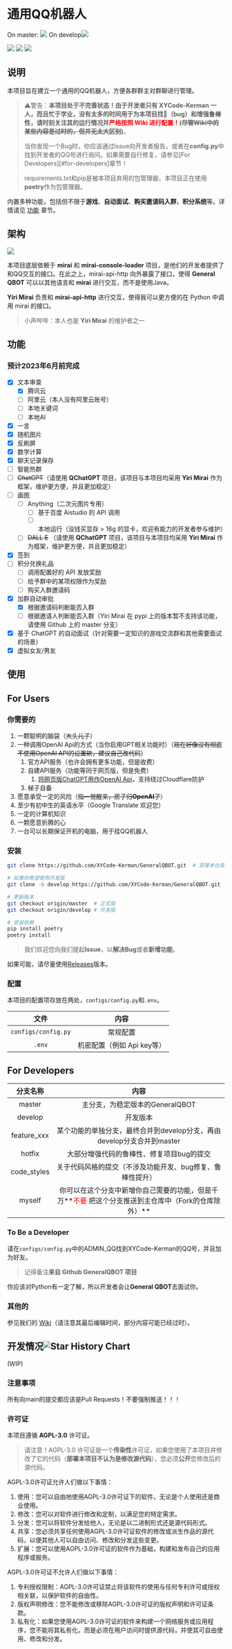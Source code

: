 # 通用QQ机器人

On master: ![](https://img.shields.io/codecov/c/gh/XYCode-Kerman/GeneralQBOT?token=8ZA3QCOXRY&style=for-the-badge)  On develop![](https://img.shields.io/codecov/c/gh/XYCode-Kerman/GeneralQBOT/develop?token=8ZA3QCOXRY&style=for-the-badge)

![](https://img.shields.io/github/license/XYCode-Kerman/GeneralQBOT?style=for-the-badge) ![](https://img.shields.io/github/repo-size/XYCode-Kerman/GeneralQBOT?style=for-the-badge) ![](https://img.shields.io/static/v1?label=Python&message=3.8&style=for-the-badge&color=blue)

## 说明

本项目旨在建立一个通用的QQ机器人，方便各群群主对群聊进行管理。

> ⚠警告：**本项目处于不完善状态！由于开发者只有 XYCode-Kerman 一人，而且忙于学业，没有太多的时间用于为本项目找🐛（bug）和增强鲁棒性，请时刻关注其的运行情况并<span style="color: red;">严格按照 Wiki 进行配置！</span>(~~尽管Wiki中的某些内容是过时的，但并无太大区别~~)**。
>
> 当你发现一个Bug时，你应该通过Issue向开发者报告，或者在**config.py**中找到开发者的QQ号进行询问。如果需要自行修复，请参见[For Developers][#for-developers]章节！
>
> requirements.txt和pip是被本项目弃用的包管理器，本项目正在使用**poetry**作为包管理器。

内置多种功能，包括但不限于**游戏**、**自动面试**、**购买邀请码入群**，**积分系统**等。详情请见 [功能](#功能) 章节。

## 架构

![](./docs/架构图.svg)

本项目底层依赖于 **mirai** 和 **mirai-console-loader** 项目，是他们的开发者提供了和QQ交互的接口。在此之上，mirai-api-http 向外暴露了接口，使得 **General QBOT** 可以以其他语言和 **mirai** 进行交互，而不是使用Java。

**Yiri Mirai** 负责和 **mirai-api-http** 进行交互，使得我可以更方便的在 Python 中调用 mirai 的接口。

> 小声哔哔：本人也是 **Yiri Mirai** 的维护者之一

## 功能

### 预计2023年6月前完成


- [x] 文本审查
  - [x] 腾讯云
  - [ ] 阿里云（本人没有阿里云账号）
  - [ ] 本地关键词
  - [ ] 本地AI
- [x] 一言
- [x] 随机图片
- [x] 反刷屏
- [x] 数学计算
- [x] 聊天记录保存
- [ ] 智能热群
- [ ] ~~ChatGPT~~（请使用 **QChatGPT** 项目，该项目与本项目均采用 **Yiri Mirai** 作为框架，维护更方便，并且更加稳定）
- [ ] 画图
  - [ ] Anything（二次元图片专用）
    - [ ] 基于百度 Aistudio 的 API 调用
    - [ ] 本地运行（没钱买显存 > 16g 的显卡，欢迎有能力的开发者参与维护）
  - [ ] ~~DALL E~~ （请使用 **QChatGPT** 项目，该项目与本项目均采用 **Yiri Mirai** 作为框架，维护更方便，并且更加稳定）
- [x] 签到
- [ ] 积分兑换礼品
  - [ ] 调用配置好的 API 发放奖励
  - [ ] 给予群中的某项权限作为奖励
  - [ ] 购买入群邀请码
- [x] 加群自动审批
  - [x] 根据邀请码判断能否入群
  - [ ] 根据邀请人判断能否入群（Yiri Mirai 在 pypi 上的版本暂不支持该功能，请使用 Github 上的 master 分支）
- [x] 基于 ChatGPT 的自动面试（针对需要一定知识的游戏交流群和其他需要面试的场景）
- [x] 虚拟女友/男友

## 使用

## For Users

### 你需要的

1. 一颗聪明的脑袋（~~大头儿子~~）
2. 一种调用OpenAI Api的方式（当你启用GPT相关功能时）（~~现在好像没有彻底不使用OpenAI API的设置欸，建议自己改代码~~）
   1. 官方API服务（也许会拥有更多功能，但是收费）
   2. 自建API服务（功能等同于网页版，但是免费）
      1. [将网页版ChatGPT用作OpenAI Api](https://github.com/acheong08/ChatGPT-to-API)，支持绕过Cloudflare防护
   3. 梯子自备
3. 愿意承受一定的风险（~~指一觉醒来，房子归**OpenAI**了~~）
4. 至少有初中生的英语水平（Google Translate 欢迎您）
5. 一定的计算机知识
6. 一颗愿意折腾的心
7. 一台可以长期保证开机的电脑，用于挂QQ机器人

### 安装

```bash
git clone https://github.com/XYCode-Kerman/GeneralQBOT.git  # 克隆本仓库
```

~~~bash
# 如果你希望使用开发版
git clone -b develop https://github.com/XYCode-Kerman/GeneralQBOT.git
~~~

````bash
# 更新版本
git checkout origin/master  # 正式版
git checkout origin/develop # 开发版
````
````bash
# 安装依赖
pip install poetry
poetry install
````

> 我们欢迎您向我们提起**Issue**，以**解决Bug**或者**新增功能**。

如果可能，请尽量使用[Releases](https://github.com/XYCode-Kerman/GeneralQBOT/releases)版本。

### 配置

本项目的配置项存放在两处，`configs/config.py`和`.env`。

|        文件         |            内容            |
| :-----------------: | :------------------------: |
| `configs/config.py` |          常规配置          |
|       `.env`        | 机密配置（例如 Api key等） |



## For Developers

|  分支名称   |                             内容                             |
| :---------: | :----------------------------------------------------------: |
|   master    |               主分支，为稳定版本的GeneralQBOT                |
|   develop   |                           开发版本                           |
| feature_xxx | 某个功能的单独分支，最终合并到develop分支，再由develop分支合并到master |
|   hotfix    |          大部分增强代码的鲁棒性、修复项目bug的提交           |
| code_styles |  关于代码风格的提交（不涉及功能开发、bug修复、鲁棒性提升）   |
|   myself    | 你可以在这个分支中新增你自己需要的功能，但是千万**<span style="color: red">不要</span> 把这个分支推送到主仓库中（Fork的仓库除外）** |

### To Be a Developer

请在`configs/config.py`中的ADMIN_QQ找到XYCode-Kerman的QQ号，并且加为好友。

> 记得备注**来自 Github GeneralQBOT 项目**

你应该对Python有一定了解，所以开发者会让**General QBOT**去面试你。

### 其他的

参见我们的 [Wiki](https://github.com/XYCode-Kerman/GeneralQBOT/wiki)（请注意其最后编辑时间，部分内容可能已经过时）。

## 开发情况![Star History Chart](https://api.star-history.com/svg?repos=XYCode-Kerman/GeneralQBOT&type=Timeline)

(WIP)

### 注意事项

所有向main的提交都应该是Pull Requests！不要强制推送！！！

### 许可证

本项目遵循 **AGPL-3.0** 许可证。

> 请注意！AGPL-3.0 许可证是一个**传染性**许可证，如果您使用了本项目并修改了它的代码（**部署本项目不认为是修改源代码**），您必须**公开**您修改后的源代码。

AGPL-3.0许可证允许人们做以下事情：

1. 使用：您可以自由地使用AGPL-3.0许可证下的软件，无论是个人使用还是商业使用。
2. 修改：您可以对软件进行修改和定制，以满足您的特定需求。
3. 分发：您可以将软件分发给他人，无论是以二进制形式还是源代码形式。
4. 共享：您必须共享任何使用AGPL-3.0许可证软件的修改或派生作品的源代码，以便其他人可以自由访问、修改和分发这些变更。
5. 扩展：您可以使用AGPL-3.0许可证的软件作为基础，构建和发布自己的应用程序或服务。

AGPL-3.0许可证不允许人们做以下事情：

1. 专利授权限制：AGPL-3.0许可证禁止将该软件的使用与任何专利许可或授权相关联，以保护软件的自由性。
2. 版权声明修改：您不能修改或移除AGPL-3.0许可证的版权声明和许可证条款。
3. 私有化：如果您使用AGPL-3.0许可证的软件来构建一个网络服务或应用程序，您不能将其私有化，而是必须在用户访问时提供源代码，并使其可自由使用、修改和分发。